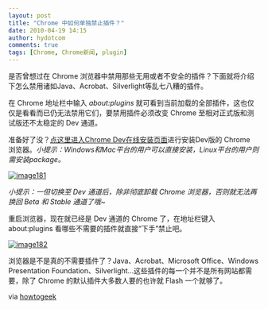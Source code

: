 ```yaml
---
layout: post
title: "Chrome 中如何单独禁止插件？"
date: 2010-04-19 14:15
author: hydotcom
comments: true
tags: [Chrome, Chrome新闻, plugin]
---
```

是否曾想过在 Chrome 浏览器中禁用那些无用或者不安全的插件？下面就将介绍下怎么禁用诸如Java、Acrobat、Silverlight等乱七八糟的插件。

在 Chrome 地址栏中输入 *about:plugins* 就可看到当前加载的全部插件，这也仅仅是看看而已仍无法禁用它们，要禁用插件必须改变 Chrome 至相对正式版和测试版还不太稳定的 Dev 通道。

准备好了没？[点这里进入Chrome Dev在线安装页面](http://www.chromium.org/getting-involved/dev-channel)进行安装Dev版的 Chrome 浏览器。*小提示：Windows和Mac平台的用户可以直接安装，Linux平台的用户则需安装package。*

<a href="http://img.chromi.org/2010/04/image181.png">![](http://img.chromi.org/2010/04/image181-550x314.png "image181")</a>

*小提示：一但切换至 Dev 通道后，除非彻底卸载 Chrome 浏览器，否则就无法再换回 Beta 和 Stable 通道了哦~*

重启浏览器，现在就已经是 Dev 通道的 Chrome 了，在地址栏键入 about:plugins 看哪些不需要的插件就直接“下手”禁止吧。

<a href="http://img.chromi.org/2010/04/image182.png">![](http://img.chromi.org/2010/04/image182-550x416.png "image182")</a>

浏览器是不是真的不需要插件了？Java、Acrobat、Microsoft Office、Windows Presentation Foundation、Silverlight...这些插件的每一个并不是所有网站都需要，除了 Chrome 的默认插件大多数人要的也许就 Flash 一个就够了。

via [howtogeek](http://www.howtogeek.com/howto/15182/how-to-disable-individual-plug-ins-in-google-chrome/)
